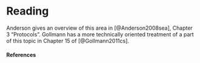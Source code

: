 # Reading

Anderson gives an overview of this area in [@Anderson2008sea], Chapter
3 “Protocols”. Gollmann has a more technically oriented treatment of a
part of this topic in Chapter 15 of [@Gollmann2011cs].

#### References
